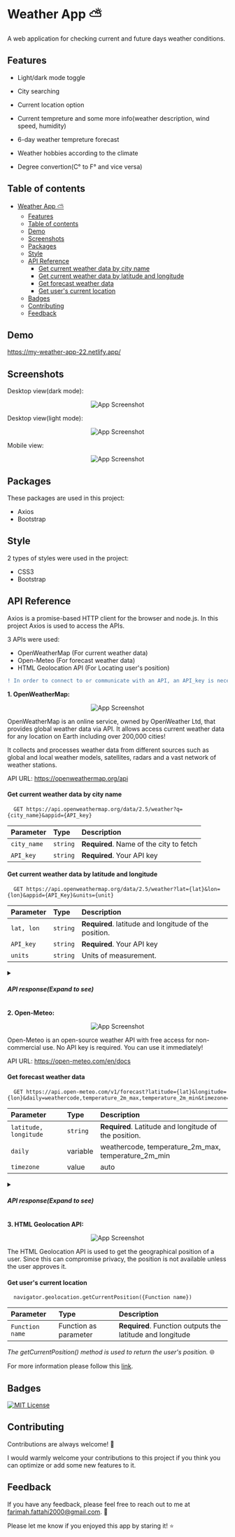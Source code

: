 
# Weather App :partly_sunny:

A web application for checking current and future days weather conditions. 
## Features

- Light/dark mode toggle

- City searching

- Current location option

- Current tempreture and some more info(weather description, wind speed, humidity)

- 6-day weather tempreture forecast

- Weather hobbies according to the climate

- Degree convertion(C° to F° and vice versa)

## Table of contents

- [Weather App :partly_sunny:](#weather-app--partly-sunny-)
  * [Features](#features)
  * [Table of contents](#table-of-contents)
  * [Demo](#demo)
  * [Screenshots](#screenshots)
  * [Packages](#packages)
  * [Style](#style)
  * [API Reference](#api-reference)
      - [Get current weather data by city name](#get-current-weather-data-by-city-name)
      - [Get current weather data by latitude and longitude](#get-current-weather-data-by-latitude-and-longitude)
      - [Get forecast weather data](#get-forecast-weather-data)
      - [Get user's current location](#get-users-current-location)
  * [Badges](#badges)
  * [Contributing](#contributing)
  * [Feedback](#feedback)

## Demo

https://my-weather-app-22.netlify.app/
## Screenshots

Desktop view(dark mode):

  <div align="center">

![App Screenshot](Dark.JPG)
  
  </div>

Desktop view(light mode):

  <div align="center">

![App Screenshot](Light.JPG)
  
  </div>

Mobile view:

  <div align="center">

![App Screenshot](Mobile.JPG)
  
  </div>

## Packages

These packages are used in this project:

- Axios
- Bootstrap
## Style
2 types of styles were used in the project:

- CSS3
- Bootstrap


## API Reference

Axios is a promise-based HTTP client for the browser and node.js. In this project Axios is used to access the APIs.

3 APIs were used:
- OpenWeatherMap (For current weather data)
- Open-Meteo (For forecast weather data)
- HTML Geolocation API (For Locating user's position)


```diff
! In order to connect to or communicate with an API, an API_key is necessary.
```


**1. OpenWeatherMap:**
  <div align="center">

![App Screenshot](Open-weather.png)
  
  </div>

OpenWeatherMap is an online service, owned by OpenWeather Ltd, that provides global weather data via API. It allows access current weather data for any location on Earth including over 200,000 cities!

It collects and processes weather data from different sources such as global and local weather models, satellites, radars and a vast network of weather stations.

API URL: https://openweathermap.org/api

#### Get current weather data by city name

```http
  GET https://api.openweathermap.org/data/2.5/weather?q={city_name}&appid={API_key}
```

| Parameter | Type     | Description                |
| :-------- | :------- | :------------------------- |
|`city_name`| `string` | **Required**. Name of the city to fetch  |
| `API_key` | `string` | **Required**. Your API key |

#### Get current weather data by latitude and longitude

```http
  GET https://api.openweathermap.org/data/2.5/weather?lat={lat}&lon={lon}&appid={API_Key}&units={unit}
```

| Parameter | Type     | Description                |
| :-------- | :------- | :------------------------- |
|`lat, lon` | `string` | **Required**. latitude and longitude of the position.  |
| `API_key` | `string` | **Required**. Your API key |
|`units`    | `string` | Units of measurement.      |

<details><summary><h5>API response(Expand to see)<h5></summary>
  
```http
{
  "coord": {
    "lon": 10.99,
    "lat": 44.34
  },
  "weather": [
    {
      "id": 501,
      "main": "Rain",
      "description": "moderate rain",
      "icon": "10d"
    }
  ],
  "base": "stations",
  "main": {
    "temp": 298.48,
    "feels_like": 298.74,
    "temp_min": 297.56,
    "temp_max": 300.05,
    "pressure": 1015,
    "humidity": 64,
    "sea_level": 1015,
    "grnd_level": 933
  },
  "visibility": 10000,
  "wind": {
    "speed": 0.62,
    "deg": 349,
    "gust": 1.18
  },
  "timezone": 7200,
  "id": 3163858,
  "name": "Zocca",
  "cod": 200
}                                               
```
  </details>
  
  
**2. Open-Meteo:**
  
<div align="center">
  
![App Screenshot](Meteo-weather.png)
      
  </div>

Open-Meteo is an open-source weather API with free access for non-commercial use. No API key is required. You can use it immediately!

API URL: https://open-meteo.com/en/docs

#### Get forecast weather data

```http
  GET https://api.open-meteo.com/v1/forecast?latitude={lat}&longitude={lon}&daily=weathercode,temperature_2m_max,temperature_2m_min&timezone=auto
```

| Parameter | Type     | Description                       |
| :-------- | :------- | :-------------------------------- |
|`latitude, longitude` | `string` | **Required**. Latitude and longitude of the position.|
| `daily`   | variable | weathercode, temperature_2m_max, temperature_2m_min |
|`timezone` | value    | auto |

<details><summary><h5>API response(Expand to see)<h5></summary>
  
```http
{
"data": {
    "latitude": 51.5,
    "longitude": -0.120000124,
    "generationtime_ms": 1.2079477310180664,
    "utc_offset_seconds": 0,
    "timezone": "Europe/London",
    "timezone_abbreviation": "GMT",
    "elevation": 23,
    "daily_units": {
        "time": "iso8601",
        "weathercode": "wmo code",
        "temperature_2m_max": "°C",
        "temperature_2m_min": "°C"
    },
    "daily": {
        "time": [
            "2023-02-16",
            "2023-02-17",
            "2023-02-18",
            "2023-02-19",
            "2023-02-20",
            "2023-02-21",
            "2023-02-22"
        ],
        "weathercode": [
            61,
            3,
            3,
            3,
            3,
            3,
            3
        ],
        "temperature_2m_max": [
            13.6,
            14.2,
            14.5,
            13,
            13.8,
            14.4,
            9.2
        ],
        "temperature_2m_min": [
            8.3,
            10.2,
            9.4,
            6.8,
            7.8,
            8,
            3.2
        ]
    }
}
```
  </details>
  
  **3. HTML Geolocation API:**

  <div align="center">
    
![App Screenshot](Geolocation.png)
    
  </div>

The HTML Geolocation API is used to get the geographical position of a user. Since this can compromise privacy, the position is not available unless the user approves it.

#### Get user's current location

```
  navigator.geolocation.getCurrentPosition({Function name})
```

| Parameter | Type     | Description                |
| :-------- | :------- | :------------------------- |
|`Function name`| Function as parameter | **Required**. Function outputs the latitude and longitude   |

*The getCurrentPosition() method is used to return the user's position.* :globe_with_meridians:

For more information please follow this [link](https://developer.mozilla.org/en-US/docs/Web/API/Geolocation/getCurrentPosition).

## Badges


[![MIT License](https://img.shields.io/github/repo-size/farimah71/Weather-App?style=flat-square)](https://choosealicense.com/licenses/mit/)


## Contributing

Contributions are always welcome! :seedling:

I would warmly welcome your contributions to this project if you think you can optimize or add some new features to it.



## Feedback

If you have any feedback, please feel free to reach out to me at farimah.fattahi2000@gmail.com. :email:

Please let me know if you enjoyed this app by staring it! :star:
